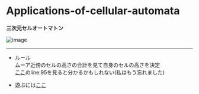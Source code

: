 # Applications-of-cellular-automata
**三次元セルオートマトン**

![image](https://user-images.githubusercontent.com/64544361/118384552-d190f680-b641-11eb-9396-590e703332af.png)

---
- ルール\
ムーア近傍のセルの高さの合計を見て自身のセルの高さを決定\
[ここ](https://github.com/Forenard/Applications-of-cellular-automata/blob/main/Applications-of-cellular-automata/Assets/Scripts/Generator.cs)のline:95を見ると分かるかもしれない(私はもう忘れました)

- 遊ぶには[ここ](https://unityroom.com/games/asdasda/settings/publish)
